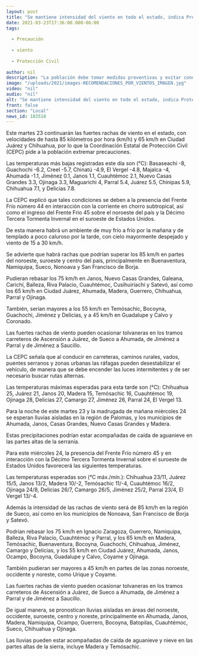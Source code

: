 ```yaml
---
layout: post
title: "Se mantiene intensidad del viento en todo el estado, indica Protección Civil"
date: 2021-03-23T17:36:00.000-06:00
tags:
  
  - Precaución
  
  - viento
  
  - Protección Civil
  
author: nil
description: "La población debe tomar medidas preventivas y evitar conducir por tramos carreteros donde haya tolvaneras, como Ascensión-Juárez, Sueco-Ahumada, Jiménez-Parral y Jiménez-Saucillo"
image: "/uploads/2021/images-RECOMENDACIONES_POR_VIENTOS_IMAGEN.jpg"
video: "nil"
audio: "nil"
alt: "Se mantiene intensidad del viento en todo el estado, indica Protección Civil"
front: false
section: "Local"
news_id: 183518
---
```


Este martes 23 continuarán las fuertes rachas de viento en el estado, con velocidades de hasta 85 kilómetros por hora (km/h) y 65 km/h en Ciudad Juárez y Chihuahua, por lo que la Coordinación Estatal de Protección Civil (CEPC) pide a la población extremar precauciones.  

Las temperaturas más bajas registradas este día son (°C): Basaseachi -8, Guachochi -6.2, Creel -5.7, Chinatú -4.9, El Vergel -4.8, Majalca -4, Ahumada -1.1, Jiménez 0.1, Janos 1.1, Cuauhtémoc 2.1, Nuevo Casas Grandes 3.3, Ojinaga 3.3, Maguarichi 4, Parral 5.4, Juárez 5.5, Chínipas 5.9, Chihuahua 7.1, y Delicias 7.8.

La CEPC explicó que tales condiciones se deben a la presencia del Frente Frío número 44 en interacción con la corriente en chorro subtropical, así como el ingreso del Frente Frio 45 sobre el noroeste del país y la Décimo Tercera Tormenta Invernal en el suroeste de Estados Unidos.

De esta manera habrá un ambiente de muy frío a frío por la mañana y de templado a poco caluroso por la tarde, con cielo mayormente despejado y viento de 15 a 30 km/h.

Se advierte que habrá rachas que podrían superar los 85 km/h en partes del noroeste, suroeste y centro del país, principalmente en Buenaventura, Namiquipa, Sueco, Nonoava y San Francisco de Borja.

Pudieran rebasar los 75 km/h en Janos, Nuevo Casas Grandes, Galeana, Carichí, Balleza, Riva Palacio, Cuauhtémoc, Cusihuiriachi y Satevó, así como los 65 km/h en Ciudad Juárez, Ahumada, Madera, Guerrero, Chihuahua, Parral y Ojinaga.

También, serían mayores a los 55 km/h en Temósachic, Bocoyna, Guachochi, Jiménez y Delicias, y a 45 km/h en Guadalupe y Calvo y Coronado.

Las fuertes rachas de viento pueden ocasionar tolvaneras en los tramos carreteros de Ascensión a Juárez, de Sueco a Ahumada, de Jiménez a Parral y de Jiménez a Saucillo.

La CEPC señala que al conducir en carreteras, caminos rurales, vados, puentes serranos y zonas urbanas las ráfagas pueden desestabilizar el vehículo, de manera que se debe encender las luces intermitentes y de ser necesario buscar rutas alternas.

Las temperaturas máximas esperadas para esta tarde son (°C): Chihuahua 25, Juárez 21, Janos 20, Madera 15, Temósachic 16, Cuauhtémoc 19, Ojinaga 28, Delicias 27, Camargo 27, Jiménez 26, Parral 24, El Vergel 13.

Para la noche de este martes 23 y la madrugada de mañana miércoles 24 se esperan lluvias aisladas en la región de Palomas, y los municipios de Ahumada, Janos, Casas Grandes, Nuevo Casas Grandes y Madera.

Estas precipitaciones podrían estar acompañadas de caída de aguanieve en las partes altas de la serranía.

Para este miércoles 24, la presencia del Frente Frío número 45 y en interacción con la Décimo Tercera Tormenta Invernal sobre el suroeste de Estados Unidos favorecerá las siguientes temperaturas.

Las temperaturas esperadas son (°C máx./mín.): Chihuahua 23/11, Juárez 15/5, Janos 13/2, Madera 10/-2, Temósachic 11/-4, Cuauhtémoc 16/2, Ojinaga 24/8, Delicias 26/7, Camargo 26/5, Jiménez 25/2, Parral 23/4, El Vergel 13/-4.

Además la intensidad de las rachas de viento será de 85 km/h en la región de Sueco, así como en los municipios de Nonoava, San Francisco de Borja y Satevó.

Podrían rebasar los 75 km/h en Ignacio Zaragoza, Guerrero, Namiquipa, Balleza, Riva Palacio, Cuauhtémoc y Parral, y los 65 km/h en Madera, Temósachic, Buenaventura, Bocoyna, Guachochi, Chihuahua, Jiménez, Camargo y Delicias,  y los 55 km/h en Ciudad Juárez, Ahumada, Janos, Ocampo, Bocoyna, Guadalupe y Calvo, Coyame y Ojinaga.

También pudieran ser mayores a 45 km/h en partes de las zonas noroeste, occidente y noreste, como Urique y Coyame.

Las fuertes rachas de viento pueden ocasionar tolvaneras en los tramos carreteros de Ascensión a Juárez, de Sueco a Ahumada, de Jiménez a Parral y de Jiménez a Saucillo.

De igual manera, se pronostican lluvias aisladas en áreas del noroeste, occidente, suroeste, centro y noreste, principalmente en Ahumada, Janos, Madera, Namiquipa, Ocampo, Guerrero, Bocoyna, Batopilas, Cuauhtémoc, Sueco, Chihuahua y Ojinaga.

Las lluvias pueden estar acompañadas de caída de aguanieve y nieve en las partes altas de la sierra, incluye Madera y Temósachic.